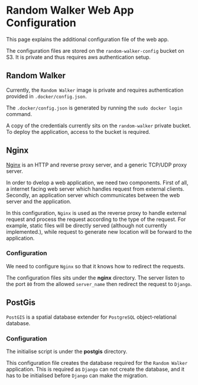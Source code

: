 # Random Walker Web App Configuration

This page explains the additional configuration file of the web app.

The configuration files are stored on the `random-walker-config`
bucket on S3.  It is private and thus requires aws authentication
setup.

## Random Walker

Currently, the `Random Walker` image is private and requires
authentication provided in `.docker/config.json`.

The `.docker/config.json` is generated by running the `sudo docker
login` command.

A copy of the credentials currently sits on the `random-walker`
private bucket.  To deploy the application, access to the bucket is
required.

## Nginx

[Nginx](https://nginx.org/en/) is an HTTP and reverse proxy server,
and a generic TCP/UDP proxy server.

In order to dvelop a web application, we need two components. First of
all, a internet facing web server which handles request from external
clients.  Secondly, an application server which communicates between
the web server and the application.

In this configuration, `Nginx` is used as the reverse proxy to handle
external request and process the request according to the type of the
request. For example, static files will be directly served (although
not currently implemented.), while request to generate new location
will be forward to the application.

### Configuration

We need to configure `Nginx` so that it knows how to redirect the
requests.

The configuration files sits under the **nginx** directory. The server
listen to the port `80` from the allowed `server_name` then redirect
the request to `Django`.


## PostGis

`PostGIS` is a spatial database extender for `PostgreSQL`
object-relational database.

### Configuration

The initialise script is under the **postgis** directory.

This configuration file creates the database required for the `Random
Walker` application. This is required as `Django` can not create the
database, and it has to be initialised before `Django` can make the
migration.
